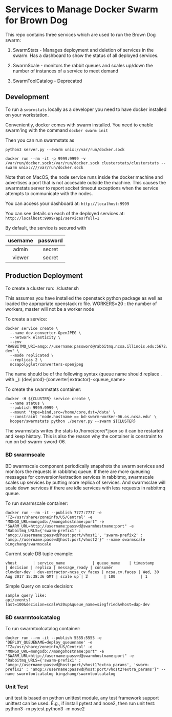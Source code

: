 # Services to Manage Docker Swarm for Brown Dog
This repo contains three services which are used to run the Brown Dog swarm:

1. SwarmStats - Manages deployment and deletion of services in the swarm.
Has a dashboard to show the status of all deployed services.

 2. SwarmScale - monitors the rabbit queues and scales up/down the number of instances
 of a service to meet demand

 3. SwarmToolCatalog - Deprecated

## Development
To run a `swarmstats` locally as a developer you need to have docker installed on your
workstation.

Conveniently, docker comes with swarm installed. You need to enable swarm'ing with the
command `docker swarm init`

Then you can run swarmstats as

```Run as Script:
python3 server.py --swarm unix://var/run/docker.sock
```

```Run as Docker container:
docker run --rm -it -p 9999:9999 -v /var/run/docker.sock:/var/run/docker.sock clusterstats/clusterstats --swarm unix:////var/run/docker.sock
```

Note that on MacOS, the node service runs inside the docker machine and
advertises a port that is not accesable outside the machine. This
causes the swarmstats server to report socket timeout exceptions
when the service attempts to communicate with the nodes.

You can access your dashboard at: `http://localhost:9999`

You can see details on each of the deployed services at: `http://localhost:9999/api/services?full=1`

By default, the service is secured with

|username|password|
|:---------:|:--------:|
| admin  |  secret|
| viewer |  secret|


## Production Deployment

To create a cluster run:
  ./cluster.sh

This assumes you have installed the openstack python package as well as loaded the appropriate openstack rc file.
WORKERS=20 : the number of workers, master will not be a worker node

To create a service:
```
docker service create \
  --name dev-converter-OpenJPEG \
  --network elasticity \
  --env "RABBITMQ_URI=amqp://username:password@rabbitmq.ncsa.illinois.edu:5672/dap-dev" \
  --mode replicated \
  --replicas 2 \
  ncsapolyglot/converters-openjpeg
```

The name should be of the following syntax (queue name should replace . with _):
(dev|prod)-(converter|extractor)-<queue_name>

To create the swarmstats container:
```
docker -H ${CLUSTER} service create \
  --name status \
  --publish 9999:9999 \
  --mount 'type=bind,src=/home/core,dst=/data' \
  --constraint 'node.hostname == bd-swarm-worker-06.os.ncsa.edu' \
  kooper/swarmstats python ./server.py --swarm ${CLUSTER}
```

The swarmstats writes the stats to /home/core/*.json so it can be restarted and keep history. This is also the
reason why the container is constraint to run on bd-swarm-sword-06.

### BD swarmscale

BD swarmscale component periodically snapshots the swarm services and monitors the requests in rabbitmq queue. If there are more queueing messages for
conversion/extraction services in rabbitmq, swarmscale scales up services by putting more replica of services. And swarmsclae will scale down services if there
are idle services with less requests in rabbitmq queue.

To run swarmscale container:
```
docker run --rm -it --publish 7777:7777 -e 'TZ=/usr/share/zoneinfo/US/Central' -e "MONGO_URL=mongodb://mongohostname:port" -e "SWARM_URL=http://username:passwd@swarmhostname:port" -e "Rabbitmq_URLS={'swarm-prefix1' : 'amqp://username:passwd@host:port/vhost1', 'swarm-prefix2' : 'amqp://username:passwd@host:port/vhost2'}" --name swarmscale bingzhang/swarmscale
```

Current scale DB tuple example:
```
vhost	    | service_name 	          | queue_name 	  | timestamp 	                  | decision | replica | message_ready | consumer
clowder-dev | dev-extractor-ncsa_cv_faces | ncsa.cv.faces | Wed, 30 Aug 2017 15:38:36 GMT | scale up | 2       | 100	       | 1
```

Simple Query on scale decision:
```
sample query like:
api/events?last=100&decision=scale%20up&queue_name=siegfried&vhost=dap-dev
```

### BD swarmtoolcatalog

To run swarmtoolcatalog container:
```
docker run --rm -it --publish 5555:5555 -e 'DEPLOY_QUEUENAME=deploy_queuename' -e 'TZ=/usr/share/zoneinfo/US/Central' -e "MONGO_URL=mongodb://mongohostname:port" -e "SWARM_URL=http://username:passwd@swarmhostname:port" -e "Rabbitmq_URLS={'swarm-prefix1' : 'amqp://username:passwd@host:port/vhost1?extra_params', 'swarm-prefix2' : 'amqp://username:passwd@host:port/vhost2?extra_params'}" --name swarmtoolcatalog bingzhang/swarmtoolcatalog
```

### Unit Test
unit test is based on python unittest module, any test framework support unittest can be used. E.g., if install pytest and nose2, then run unit test:
python3 -m pytest
python3 -m nose2
